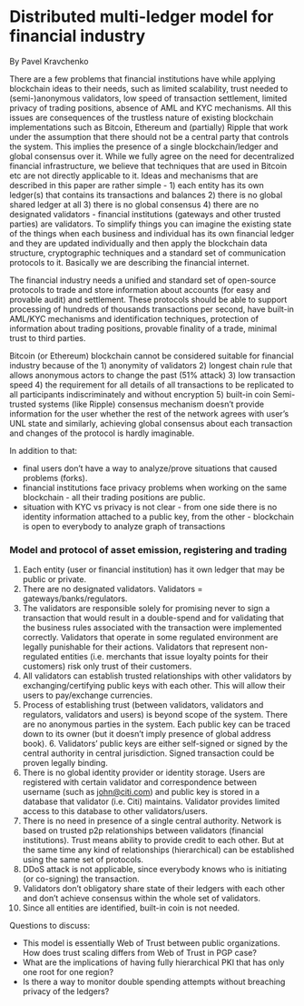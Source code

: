 # Distributed multi-ledger model for financial industry

By Pavel Kravchenko

There are a few problems that financial institutions have while applying blockchain ideas to their needs, such as limited scalability, trust needed to (semi-)anonymous validators, low speed of transaction settlement, limited privacy of trading positions, absence of AML and KYC mechanisms. All this issues are consequences of the trustless nature of existing blockchain implementations such as Bitcoin, Ethereum and (partially) Ripple that work under the assumption that there should not be a central party that controls the system. This implies the presence of a single blockchain/ledger and global consensus over it. While we fully agree on the need for decentralized financial infrastructure, we believe that techniques that are used in Bitcoin etc are not directly applicable to it. Ideas and mechanisms that are described in this paper are rather simple - 1) each entity has its own ledger(s) that contains its transactions and balances 2) there is no global shared ledger at all 3) there is no global consensus 4) there are no designated validators - financial institutions (gateways and other trusted parties) are validators. To simplify things you can imagine the existing state of the things when each business and individual has its own financial ledger and they are updated individually and then apply the blockchain data structure, cryptographic techniques and a standard set of communication protocols to it. Basically we are describing the financial internet.

The financial industry needs a unified and standard set of open-source protocols to trade and store information about accounts (for easy and provable audit) and settlement. These protocols should be able to support processing of hundreds of thousands transactions per second, have built-in AML/KYC mechanisms and identification techniques, protection of information about trading positions, provable finality of a trade, minimal trust to third parties.

Bitcoin (or Ethereum) blockchain cannot be considered suitable for financial industry because of the 1) anonymity of validators 2) longest chain rule that allows anonymous actors to change the past (51% attack) 3) low transaction speed 4) the requirement for all details of all transactions to be replicated to all participants indiscriminately and without encryption 5) built-in coin
Semi-trusted systems (like Ripple) consensus mechanism doesn’t provide information for the user  whether the rest of the network agrees with user’s UNL state and similarly, achieving global consensus about each transaction and changes of the protocol is hardly imaginable.

In addition to that:
- final users don’t have a way to analyze/prove situations that caused problems (forks).
- financial institutions face privacy problems when working on the same blockchain - all their trading positions are public.
- situation with KYC vs privacy is not clear - from one side there is no identity information attached to a public key, from the other - blockchain is open to everybody to analyze graph of transactions

### Model and protocol of asset emission, registering and trading

1. Each entity (user or financial institution) has it own ledger that may be public or private.
2. There are no designated validators. Validators = gateways/banks/regulators. 
3. The validators are responsible solely for promising never to sign a transaction that would result in a double-spend and for validating that the business rules associated with the transaction were implemented correctly. Validators that operate in some regulated environment are legally punishable for their actions. Validators that represent non-regulated entities (i.e. merchants that issue loyalty points for their customers) risk only trust of their customers.
4. All validators can establish trusted relationships with other validators by exchanging/certifying public keys with each other. This will allow their users to pay/exchange currencies.
5. Process of establishing trust (between validators, validators and regulators, validators and users) is beyond scope of the system. 
There are no anonymous parties in the system. Each public key can be traced down to its owner (but it doesn’t imply presence of global address book). 6. Validators’ public keys are either self-signed or signed by the central authority in central jurisdiction. Signed transaction could be proven legally binding.
7. There is no global identity provider or identity storage. Users are registered with certain validator and correspondence between username (such as john@citi.com) and public key is stored in a database that validator (i.e. Citi) maintains. Validator provides limited access to this database to other validators/users. 
8. There is no need in presence of a single central authority. Network is based on trusted p2p relationships between validators (financial institutions). Trust means ability to provide credit to each other. But at the same time any kind of relationships (hierarchical) can be established using the same set of protocols.
9. DDoS attack is not applicable, since everybody knows who is initiating (or co-signing) the transaction. 
10. Validators don’t obligatory share state of their ledgers with each other and don’t achieve consensus within the whole set of validators. 
11. Since all entities are identified, built-in coin is not needed.

Questions to discuss:

- This model is essentially Web of Trust between public organizations. How does trust scaling differs from Web of Trust in PGP case? 
- What are the implications of having fully hierarchical PKI that has only one root for one region?
- Is there a way to monitor double spending attempts without breaching privacy of the ledgers?


